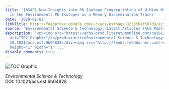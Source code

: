 ```yaml
---
title: '[ASAP] New Insights into Pb Isotope Fingerprinting of U-Mine Material Dissemination
  in the Environment: Pb Isotopes as a Memory Dissemination Tracer'
date: '2020-01-02'
linkTitle: http://feedproxy.google.com/~r/acs/esthag/~3/Z3tkIfKHTdQ/acs.est.9b04828
source: 'Environmental Science & Technology: Latest Articles (ACS Publications)'
description: '<p><img src="https://achs-prod.literatumonline.com/na101/home/literatum/publisher/achs/journals/content/esthag/0/esthag.ahead-of-print/acs.est.9b04828/20200102/images/medium/es9b04828_0004.gif"
  alt="TOC Graphic"/></p><div><cite>Environmental Science & Technology</cite></div><div>DOI:
  10.1021/acs.est.9b04828</div><img src="http://feeds.feedburner.com/~r/acs/esthag/~4/Z3tkIfKHTdQ"
  height="1" width="1" ...'
disable_comments: true
---
```

<p><img src="https://achs-prod.literatumonline.com/na101/home/literatum/publisher/achs/journals/content/esthag/0/esthag.ahead-of-print/acs.est.9b04828/20200102/images/medium/es9b04828_0004.gif" alt="TOC Graphic"/></p><div><cite>Environmental Science & Technology</cite></div><div>DOI: 10.1021/acs.est.9b04828</div><img src="http://feeds.feedburner.com/~r/acs/esthag/~4/Z3tkIfKHTdQ" height="1" width="1" ...